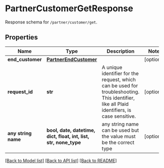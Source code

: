 # PartnerCustomerGetResponse

Response schema for `/partner/customer/get`.

## Properties
Name | Type | Description | Notes
------------ | ------------- | ------------- | -------------
**end_customer** | [**PartnerEndCustomer**](PartnerEndCustomer.md) |  | [optional] 
**request_id** | **str** | A unique identifier for the request, which can be used for troubleshooting. This identifier, like all Plaid identifiers, is case sensitive. | [optional] 
**any string name** | **bool, date, datetime, dict, float, int, list, str, none_type** | any string name can be used but the value must be the correct type | [optional]

[[Back to Model list]](../README.md#documentation-for-models) [[Back to API list]](../README.md#documentation-for-api-endpoints) [[Back to README]](../README.md)


